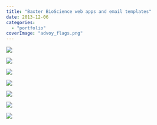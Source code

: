 ```yaml
---
title: "Baxter BioScience web apps and email templates"
date: 2013-12-06
categories: 
  - "portfolio"
coverImage: "advoy_flags.png"
---
```


![](images/advoy_flags.png)

![](images/advoy_bilingual.png)

![](images/dashboard1.png)

![](images/dashboard2.png)

![](images/dashboard3.png)

![](images/advate_clean.png)

![](images/advate_fancy.png)
